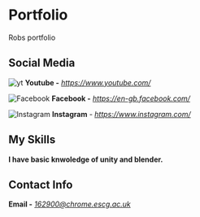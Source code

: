 # Portfolio
Robs portfolio


## Social Media
![yt](https://user-images.githubusercontent.com/59654263/71986712-d1e6d980-3224-11ea-9d3a-002f7f404d57.png)
**Youtube -** *https://www.youtube.com/*

![Facebook]()
**Facebook -** *https://en-gb.facebook.com/*

![Instagram]()
**Instagram** - *https://www.instagram.com/*

## My Skills

**I have basic knwoledge of unity and blender.**

## Contact Info

**Email -** *162900@chrome.escg.ac.uk*

